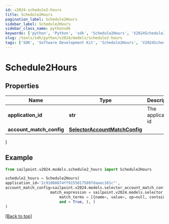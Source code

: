 ```yaml
---
id: v2024-schedule2-hours
title: Schedule2Hours
pagination_label: Schedule2Hours
sidebar_label: Schedule2Hours
sidebar_class_name: pythonsdk
keywords: ['python', 'Python', 'sdk', 'Schedule2Hours', 'V2024Schedule2Hours'] 
slug: /tools/sdk/python/v2024/models/schedule2-hours
tags: ['SDK', 'Software Development Kit', 'Schedule2Hours', 'V2024Schedule2Hours']
---
```


# Schedule2Hours


## Properties

Name | Type | Description | Notes
------------ | ------------- | ------------- | -------------
**application_id** | **str** | The application id | [optional] 
**account_match_config** | [**SelectorAccountMatchConfig**](selector-account-match-config) |  | [optional] 
}

## Example

```python
from sailpoint.v2024.models.schedule2_hours import Schedule2Hours

schedule2_hours = Schedule2Hours(
application_id='2c91808874ff91550175097daaec161c"',
account_match_config=sailpoint.v2024.models.selector_account_match_config.selector_accountMatchConfig(
                    match_expression = sailpoint.v2024.models.selector_account_match_config_match_expression.selector_accountMatchConfig_matchExpression(
                        match_terms = [{name=, value=, op=null, container=true, and=false, children=[{name=businessCategory, value=Service, op=eq, container=false, and=false, children=null}]}], 
                        and = True, ), )
)

```
[[Back to top]](#) 

